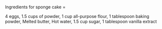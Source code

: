 Ingredients for sponge cake = 

4 eggs, 1.5 cups of powder, 1 cup all-purpose flour, 1 tablespoon baking powder, Melted butter, Hot water, 1.5 cup sugar, 1 tablespoon vanilla extract

